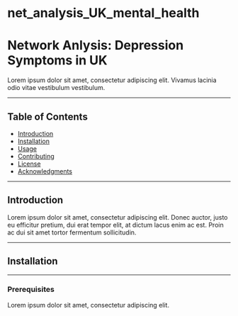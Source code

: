 # net_analysis_UK_mental_health

# Network Anlysis: Depression Symptoms in UK

Lorem ipsum dolor sit amet, consectetur adipiscing elit. Vivamus lacinia odio vitae vestibulum vestibulum.

---

## Table of Contents

- [Introduction](#introduction)
- [Installation](#installation)
- [Usage](#usage)
- [Contributing](#contributing)
- [License](#license)
- [Acknowledgments](#acknowledgments)

---

## Introduction

Lorem ipsum dolor sit amet, consectetur adipiscing elit. Donec auctor, justo eu efficitur pretium, dui erat tempor elit, at dictum lacus enim ac est. Proin ac dui sit amet tortor fermentum sollicitudin. 

---

## Installation

---

### Prerequisites

Lorem ipsum dolor sit amet, consectetur adipiscing elit. 

